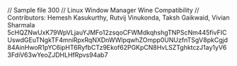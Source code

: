 // Sample file 300
// Linux Window Manager Wine Compatibility
// Contributors: Hemesh Kasukurthy, Rutvij Vinukonda, Taksh Gaikwaid, Vivian Sharmala
5cHQZNwUxK79WpVLjauYJMFo12zsqoCFWMdkqhshgTNPScNm445fivFICUswdGEuTNgkTF4mniRpxRqNXDnWWlpqwhZOmpp0UNUzfnTSgV8pkCgjd84AinHwoR1pYC6ipHT6RyfbCTz9Ekof62PGKpCN8HvLSZTghktczJ1ay1yV63FdiV63wYeoZJDHLHfRpvs94ab7

